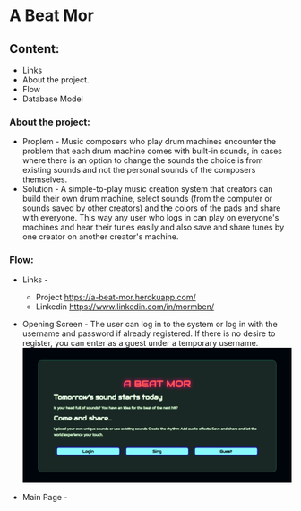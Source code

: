 # A Beat Mor

## Content:
- Links
- About the project.
- Flow
- Database Model

### About the project:
- Proplem - Music composers who play drum machines encounter the problem that each drum machine comes with built-in sounds, in cases where there is an option to change the sounds the choice is from existing sounds and not the personal sounds of the composers themselves.
- Solution - A simple-to-play music creation system that creators can build their own drum machine, select sounds (from the computer or sounds saved by other creators) and the colors of the pads and share with everyone. This way any user who logs in can play on everyone's machines and hear their tunes easily and also save and share tunes by one creator on another creator's machine.

### Flow:
- Links - 
    - Project https://a-beat-mor.herokuapp.com/
    - Linkedin https://www.linkedin.com/in/mormben/

- Opening Screen - The user can log in to the system or log in with the username and password if already registered. If there is no desire to register, you can enter as a guest under a temporary username.
![alt text](opening_page.png?raw=true "Optional Title")
- Main Page - 